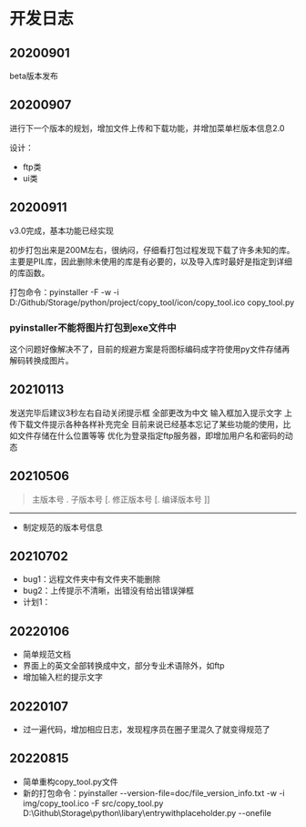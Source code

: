 # 开发日志

## 20200901
beta版本发布

## 20200907
进行下一个版本的规划，增加文件上传和下载功能，并增加菜单栏版本信息2.0

设计：
- ftp类
- ui类

## 20200911
v3.0完成，基本功能已经实现

初步打包出来是200M左右，很纳闷，仔细看打包过程发现下载了许多未知的库。
主要是PIL库，因此删除未使用的库是有必要的，以及导入库时最好是指定到详细的库函数。

打包命令：pyinstaller -F -w -i D:/Github/Storage/python/project/copy_tool/icon/copy_tool.ico copy_tool.py

### pyinstaller不能将图片打包到exe文件中
这个问题好像解决不了，目前的规避方案是将图标编码成字符使用py文件存储再解码转换成图片。

## 20210113
发送完毕后建议3秒左右自动关闭提示框
全部更改为中文
输入框加入提示文字
上传下载文件提示各种各样补充完全
目前来说已经基本忘记了某些功能的使用，比如文件存储在什么位置等等
优化为登录指定ftp服务器，即增加用户名和密码的动态

## 20210506
> 主版本号 . 子版本号 [. 修正版本号 [. 编译版本号 ]]
---
- 制定规范的版本号信息

## 20210702
- bug1：远程文件夹中有文件夹不能删除
- bug2：上传提示不清晰，出错没有给出错误弹框
- 计划1：

## 20220106
- 简单规范文档
- 界面上的英文全部转换成中文，部分专业术语除外，如ftp
- 增加输入栏的提示文字

## 20220107
- 过一遍代码，增加相应日志，发现程序员在圈子里混久了就变得规范了

## 20220815
- 简单重构copy_tool.py文件
- 新的打包命令：pyinstaller --version-file=doc/file_version_info.txt -w -i img/copy_tool.ico -F src/copy_tool.py D:\Github\Storage\python\libary\entrywithplaceholder.py --onefile
